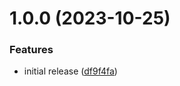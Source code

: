 # 1.0.0 (2023-10-25)


### Features

* initial release ([df9f4fa](https://github.com/spectate/agent/commit/df9f4faa93a9397123d3065eb76ecb220d047015))
